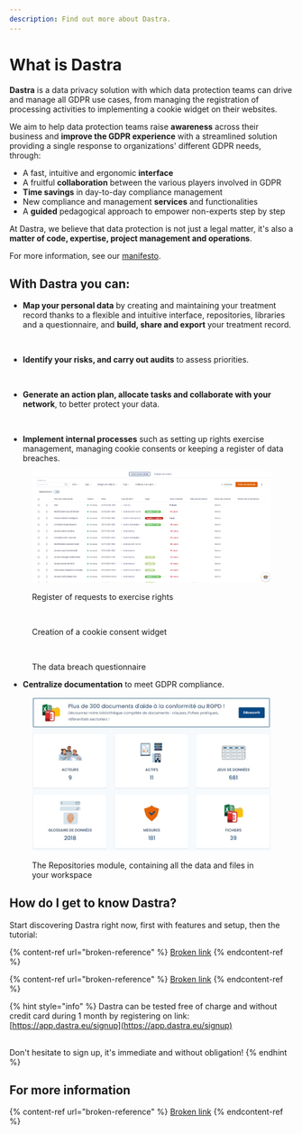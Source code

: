 ```yaml
---
description: Find out more about Dastra.
---
```


# What is Dastra

**Dastra** is a data privacy solution with which data protection teams can drive and manage all GDPR use cases, from managing the registration of processing activities to implementing a cookie widget on their websites.&#x20;

We aim to help data protection teams raise **awareness** across their business and **improve the GDPR experience** with a streamlined solution providing a single response to organizations' different GDPR needs, through:&#x20;

* A fast, intuitive and ergonomic **interface**&#x20;
* A fruitful **collaboration** between the various players involved in GDPR&#x20;
* **Time savings** in day-to-day compliance management&#x20;
* New compliance and management **services** and functionalities&#x20;
* A **guided** pedagogical approach to empower non-experts step by step&#x20;

At Dastra, we believe that data protection is not just a legal matter, it's also a **matter of code, expertise, project management and operations**.&#x20;

For more information, see our [manifesto](https://www.dastra.eu/en/mission).

## With Dastra you can:

* **Map your personal data** by creating and maintaining your treatment record thanks to a flexible and intuitive interface, repositories, libraries and a questionnaire, and **build, share and export** your treatment record.

<figure><img src=".gitbook/assets/Capture d’écran 2023-06-01 à 12.08.51.png" alt=""><figcaption></figcaption></figure>

* **Identify your risks, and carry out audits** to assess priorities.

<figure><img src=".gitbook/assets/Capture d’écran 2023-06-01 à 14.38.07.png" alt=""><figcaption></figcaption></figure>

* **Generate an action plan, allocate tasks and collaborate with your network**, to better protect your data.

<figure><img src=".gitbook/assets/Capture d’écran 2023-06-01 à 14.43.00.png" alt=""><figcaption></figcaption></figure>

* **Implement internal processes** such as setting up rights exercise management, managing cookie consents or keeping a register of data breaches.

<figure><img src=".gitbook/assets/image (91).png" alt=""><figcaption><p>Register of requests to exercise rights</p></figcaption></figure>

<figure><img src=".gitbook/assets/Capture d’écran 2023-06-01 à 14.46.10.png" alt=""><figcaption><p>Creation of a cookie consent widget</p></figcaption></figure>

<figure><img src=".gitbook/assets/Capture d’écran 2023-06-01 à 14.47.37.png" alt=""><figcaption><p>The data breach questionnaire</p></figcaption></figure>

* **Centralize documentation** to meet GDPR compliance.

<figure><img src=".gitbook/assets/image (85).png" alt=""><figcaption><p>The Repositories module, containing all the data and files in your workspace</p></figcaption></figure>

## How do I get to know Dastra?

Start discovering Dastra right now, first with features and setup, then the tutorial:

{% content-ref url="broken-reference" %}
[Broken link](broken-reference)
{% endcontent-ref %}

{% content-ref url="broken-reference" %}
[Broken link](broken-reference)
{% endcontent-ref %}

{% hint style="info" %}
Dastra can be tested free of charge and without credit card during 1 month by registering on link: [https://app.dastra.eu/signup](https://app.dastra.eu/signup)

\
Don't hesitate to sign up, it's immediate and without obligation!
{% endhint %}

## For more information

{% content-ref url="broken-reference" %}
[Broken link](broken-reference)
{% endcontent-ref %}
